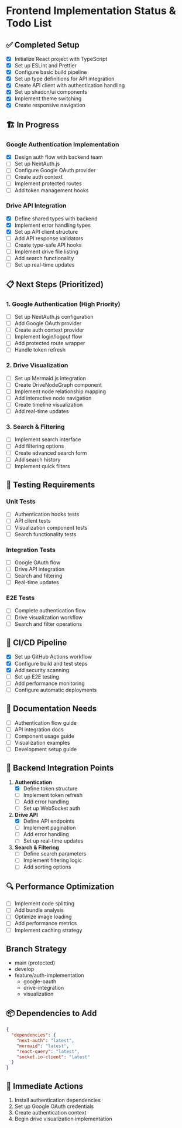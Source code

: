 # Frontend Implementation Status & Todo List

## ✅ Completed Setup
- [x] Initialize React project with TypeScript
- [x] Set up ESLint and Prettier
- [x] Configure basic build pipeline
- [x] Set up type definitions for API integration
- [x] Create API client with authentication handling
- [x] Set up shadcn/ui components
- [x] Implement theme switching
- [x] Create responsive navigation

## 🏗️ In Progress
### Google Authentication Implementation
- [x] Design auth flow with backend team
- [ ] Set up NextAuth.js
- [ ] Configure Google OAuth provider
- [ ] Create auth context
- [ ] Implement protected routes
- [ ] Add token management hooks

### Drive API Integration
- [x] Define shared types with backend
- [x] Implement error handling types
- [x] Set up API client structure
- [ ] Add API response validators
- [ ] Create type-safe API hooks
- [ ] Implement drive file listing
- [ ] Add search functionality
- [ ] Set up real-time updates

## 📋 Next Steps (Prioritized)

### 1. Google Authentication (High Priority)
- [ ] Set up NextAuth.js configuration
- [ ] Add Google OAuth provider
- [ ] Create auth context provider
- [ ] Implement login/logout flow
- [ ] Add protected route wrapper
- [ ] Handle token refresh

### 2. Drive Visualization
- [ ] Set up Mermaid.js integration
- [ ] Create DriveNodeGraph component
- [ ] Implement node relationship mapping
- [ ] Add interactive node navigation
- [ ] Create timeline visualization
- [ ] Add real-time updates

### 3. Search & Filtering
- [ ] Implement search interface
- [ ] Add filtering options
- [ ] Create advanced search form
- [ ] Add search history
- [ ] Implement quick filters

## 🧪 Testing Requirements
### Unit Tests
- [ ] Authentication hooks tests
- [ ] API client tests
- [ ] Visualization component tests
- [ ] Search functionality tests

### Integration Tests
- [ ] Google OAuth flow
- [ ] Drive API integration
- [ ] Search and filtering
- [ ] Real-time updates

### E2E Tests
- [ ] Complete authentication flow
- [ ] Drive visualization workflow
- [ ] Search and filter operations

## 🔄 CI/CD Pipeline
- [x] Set up GitHub Actions workflow
- [x] Configure build and test steps
- [x] Add security scanning
- [ ] Set up E2E testing
- [ ] Add performance monitoring
- [ ] Configure automatic deployments

## 📝 Documentation Needs
- [ ] Authentication flow guide
- [ ] API integration docs
- [ ] Component usage guide
- [ ] Visualization examples
- [ ] Development setup guide

## 🤝 Backend Integration Points
1. **Authentication**
   - [x] Define token structure
   - [ ] Implement token refresh
   - [ ] Add error handling
   - [ ] Set up WebSocket auth

2. **Drive API**
   - [x] Define API endpoints
   - [ ] Implement pagination
   - [ ] Add error handling
   - [ ] Set up real-time updates

3. **Search & Filtering**
   - [ ] Define search parameters
   - [ ] Implement filtering logic
   - [ ] Add sorting options

## 🔍 Performance Optimization
- [ ] Implement code splitting
- [ ] Add bundle analysis
- [ ] Optimize image loading
- [ ] Add performance metrics
- [ ] Implement caching strategy

## Branch Strategy
- main (protected)
- develop
- feature/auth-implementation
  - google-oauth
  - drive-integration
  - visualization

## 📦 Dependencies to Add
```json
{
  "dependencies": {
    "next-auth": "latest",
    "mermaid": "latest",
    "react-query": "latest",
    "socket.io-client": "latest"
  }
}
```

## 🚀 Immediate Actions
1. Install authentication dependencies
2. Set up Google OAuth credentials
3. Create authentication context
4. Begin drive visualization implementation